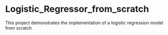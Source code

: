 # Logistic_Regressor_from_scratch
This project demonstrates the implementation of a logistic regression model from scratch
